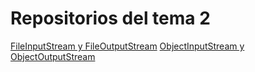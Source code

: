 # Repositorios del tema 2
[FileInputStream y FileOutputStream](https://github.com/guillermoroman/adt-t2-FileInputOutputDemo)
[ObjectInputStream y ObjectOutputStream](https://github.com/guillermoroman/adt-t2-ObjectOutuputStream-Demo)
